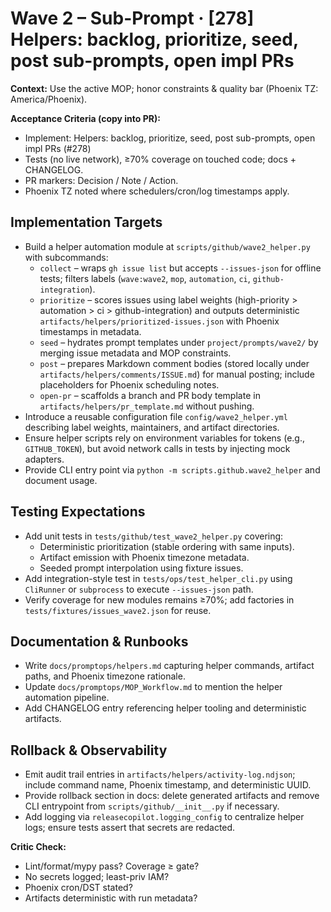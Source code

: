 # Wave 2 – Sub-Prompt · [278] Helpers: backlog, prioritize, seed, post sub-prompts, open impl PRs

**Context:** Use the active MOP; honor constraints & quality bar (Phoenix TZ: America/Phoenix).

**Acceptance Criteria (copy into PR):**
- Implement: Helpers: backlog, prioritize, seed, post sub-prompts, open impl PRs (#278)
- Tests (no live network), ≥70% coverage on touched code; docs + CHANGELOG.
- PR markers: Decision / Note / Action.
- Phoenix TZ noted where schedulers/cron/log timestamps apply.

## Implementation Targets
- Build a helper automation module at `scripts/github/wave2_helper.py` with subcommands:
  - `collect` – wraps `gh issue list` but accepts `--issues-json` for offline tests; filters labels (`wave:wave2`, `mop`, `automation`, `ci`, `github-integration`).
  - `prioritize` – scores issues using label weights (high-priority > automation > ci > github-integration) and outputs deterministic `artifacts/helpers/prioritized-issues.json` with Phoenix timestamps in metadata.
  - `seed` – hydrates prompt templates under `project/prompts/wave2/` by merging issue metadata and MOP constraints.
  - `post` – prepares Markdown comment bodies (stored locally under `artifacts/helpers/comments/ISSUE.md`) for manual posting; include placeholders for Phoenix scheduling notes.
  - `open-pr` – scaffolds a branch and PR body template in `artifacts/helpers/pr_template.md` without pushing.
- Introduce a reusable configuration file `config/wave2_helper.yml` describing label weights, maintainers, and artifact directories.
- Ensure helper scripts rely on environment variables for tokens (e.g., `GITHUB_TOKEN`), but avoid network calls in tests by injecting mock adapters.
- Provide CLI entry point via `python -m scripts.github.wave2_helper` and document usage.

## Testing Expectations
- Add unit tests in `tests/github/test_wave2_helper.py` covering:
  - Deterministic prioritization (stable ordering with same inputs).
  - Artifact emission with Phoenix timezone metadata.
  - Seeded prompt interpolation using fixture issues.
- Add integration-style test in `tests/ops/test_helper_cli.py` using `CliRunner` or `subprocess` to execute `--issues-json` path.
- Verify coverage for new modules remains ≥70%; add factories in `tests/fixtures/issues_wave2.json` for reuse.

## Documentation & Runbooks
- Write `docs/promptops/helpers.md` capturing helper commands, artifact paths, and Phoenix timezone rationale.
- Update `docs/promptops/MOP_Workflow.md` to mention the helper automation pipeline.
- Add CHANGELOG entry referencing helper tooling and deterministic artifacts.

## Rollback & Observability
- Emit audit trail entries in `artifacts/helpers/activity-log.ndjson`; include command name, Phoenix timestamp, and deterministic UUID.
- Provide rollback section in docs: delete generated artifacts and remove CLI entrypoint from `scripts/github/__init__.py` if necessary.
- Add logging via `releasecopilot.logging_config` to centralize helper logs; ensure tests assert that secrets are redacted.

**Critic Check:**
- Lint/format/mypy pass? Coverage ≥ gate?
- No secrets logged; least-priv IAM?
- Phoenix cron/DST stated?
- Artifacts deterministic with run metadata?
